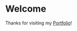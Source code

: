 # Welcome
Thanks for visiting my [Portfolio](https://codyconck.github.io/CC-Designs-React-Portfolio/)!
